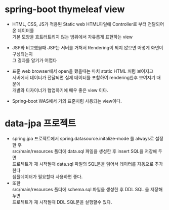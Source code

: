 # spring-boot thymeleaf view
* HTML, CSS, JS가 적용된 Static web HTML파일에 Controller로 부터 전달되어 온 데이터를  
기본 모양을 흐트러트리지 않는 범위에서 자유롭게 표현하는 view

* JSP와 비교했을때 JSP는 서버를 거쳐서 Rendering이 되지 않으면 어떻게 화면이 구성되는지  
그 결과를 알기가 어렵다

* 표준 web browser에서 open을 했을때는 마치 static HTML 처럼 보여지고  
서버에서 데이터가 전달되면 실제 데이터를 포함하여 rendering한후 보여지기 때문에  
개발와 디자이너가 협업하기에 매우 좋은 view 이다.

* Spring-boot WAS에서 거의 표준처럼 사용되는 view이다.

# data-jpa 프로젝트
* spring.jpa 프로젝트에서 spring.datasource.initalize-mode 를 always로 설정한 후  
src/main/resources 폴더에 data.sql 파일을 생성한 후 insert SQL을 저장해 두면  
프로젝트가 재 시작될때 data.sql 파일의 SQL문을 읽어서 데이터를 자동으로 추가한다  
샘플데이터가 필요할때 사용하면 좋다.
* 또한  
src/main/resources 폴더에 schema.sql 파일을 생성한 후 DDL SQL 을 저장해 두면  
프로젝트가 재 시작될때 DDL SQL문을 실행할수 있다.









